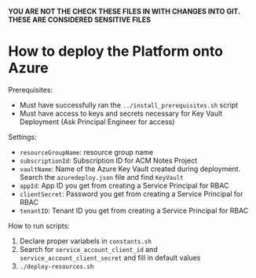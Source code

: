 **YOU ARE NOT THE CHECK THESE FILES IN WITH CHANGES INTO GIT. THESE ARE CONSIDERED SENSITIVE FILES**

# How to deploy the Platform onto Azure

Prerequisites:
* Must have successfully ran the `../install_prerequisites.sh` script
* Must have access to keys and secrets necessary for Key Vault Deployment (Ask Principal Engineer for access)

Settings:
* `resourceGroupName`: resource group name
* `subscriptionId`: Subscription ID for ACM Notes Project
* `vaultName`: Name of the Azure Key Vault created during deployment. Search the `azuredeploy.json` file and find `KeyVault`
* `appId`: App ID you get from creating a Service Principal for RBAC
* `clientSecret`: Password you get from creating a Service Principal for RBAC
* `tenantID`: Tenant ID you get from creating a Service Principal for RBAC

How to run scripts:
1. Declare proper variabels in `constants.sh`
2. Search for `service_account_client_id` and `service_account_client_secret` and fill in default values
3. `./deploy-resources.sh`



